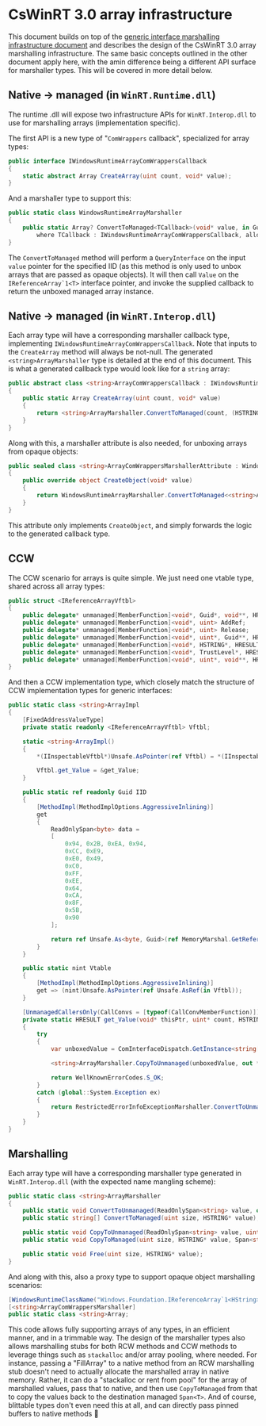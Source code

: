 # CsWinRT 3.0 array infrastructure

This document builds on top of the [generic interface marshalling infrastructure document](marshalling-generic-interfaces.md) and describes the design of the CsWinRT 3.0 array marshalling infrastructure. The same basic concepts outlined in the other document apply here, with the amin difference being a different API surface for marshaller types. This will be covered in more detail below.

## Native -> managed (in `WinRT.Runtime.dll`)

The runtime .dll will expose two infrastructure APIs for `WinRT.Interop.dll` to use for marshalling arrays (implementation specific).

The first API is a new type of "`ComWrappers` callback", specialized for array types:

```csharp
public interface IWindowsRuntimeArrayComWrappersCallback
{
    static abstract Array CreateArray(uint count, void* value);
}
```

And a marshaller type to support this:

```csharp
public static class WindowsRuntimeArrayMarshaller
{
    public static Array? ConvertToManaged<TCallback>(void* value, in Guid iid)
        where TCallback : IWindowsRuntimeArrayComWrappersCallback, allows ref struct;
}
```

The `ConvertToManaged` method will perform a `QueryInterface` on the input `value` pointer for the specified IID (as this method is only used to unbox arrays that are passed as opaque objects). It will then call `Value` on the ```IReferenceArray`1<T>``` interface pointer, and invoke the supplied callback to return the unboxed managed array instance.

## Native -> managed (in `WinRT.Interop.dll`)

Each array type will have a corresponding marshaller callback type, implementing `IWindowsRuntimeArrayComWrappersCallback`. Note that inputs to the `CreateArray` method will always be not-null. The generated `<string>ArrayMarshaller` type is detailed at the end of this document. This is what a generated callback type would look like for a `string` array:

```csharp
public abstract class <string>ArrayComWrappersCallback : IWindowsRuntimeArrayComWrappersCallback
{
    public static Array CreateArray(uint count, void* value)
    {
        return <string>ArrayMarshaller.ConvertToManaged(count, (HSTRING*)value);
    }
}
```

Along with this, a marshaller attribute is also needed, for unboxing arrays from opaque objects:

```csharp
public sealed class <string>ArrayComWrappersMarshallerAttribute : WindowsRuntimeComWrappersMarshallerAttribute
{
    public override object CreateObject(void* value)
    {
        return WindowsRuntimeArrayMarshaller.ConvertToManaged<<string>ArrayComWrappersCallback>(value, in <string>ArrayImpl.IID)!;
    }
}
```

This attribute only implements `CreateObject`, and simply forwards the logic to the generated callback type.

## CCW

The CCW scenario for arrays is quite simple. We just need one vtable type, shared across all array types:

```csharp
public struct <IReferenceArrayVftbl>
{
    public delegate* unmanaged[MemberFunction]<void*, Guid*, void**, HRESULT> QueryInterface;
    public delegate* unmanaged[MemberFunction]<void*, uint> AddRef;
    public delegate* unmanaged[MemberFunction]<void*, uint> Release;
    public delegate* unmanaged[MemberFunction]<void*, uint*, Guid**, HRESULT> GetIids;
    public delegate* unmanaged[MemberFunction]<void*, HSTRING*, HRESULT> GetRuntimeClassName;
    public delegate* unmanaged[MemberFunction]<void*, TrustLevel*, HRESULT> GetTrustLevel;
    public delegate* unmanaged[MemberFunction]<void*, uint*, void**, HRESULT> get_Value;
}
```

And then a CCW implementation type, which closely match the structure of CCW implementation types for generic interfaces:

```csharp
public static class <string>ArrayImpl
{
    [FixedAddressValueType]
    private static readonly <IReferenceArrayVftbl> Vftbl;

    static <string>ArrayImpl()
    {
        *(IInspectableVftbl*)Unsafe.AsPointer(ref Vftbl) = *(IInspectableVftbl*)IInspectableImpl.Vtable;

        Vftbl.get_Value = &get_Value;
    }

    public static ref readonly Guid IID
    {
        [MethodImpl(MethodImplOptions.AggressiveInlining)]   
        get
        {
            ReadOnlySpan<byte> data =
            [
                0x94, 0x2B, 0xEA, 0x94,
                0xCC, 0xE9,
                0xE0, 0x49,
                0xC0,
                0xFF,
                0xEE,
                0x64,
                0xCA,
                0x8F,
                0x5B,
                0x90
            ];

            return ref Unsafe.As<byte, Guid>(ref MemoryMarshal.GetReference(data));
        }
    }

    public static nint Vtable
    {
        [MethodImpl(MethodImplOptions.AggressiveInlining)]
        get => (nint)Unsafe.AsPointer(ref Unsafe.AsRef(in Vftbl));
    }

    [UnmanagedCallersOnly(CallConvs = [typeof(CallConvMemberFunction)])]
    private static HRESULT get_Value(void* thisPtr, uint* count, HSTRING** result)
    {
        try
        {
            var unboxedValue = ComInterfaceDispatch.GetInstance<string[]>((ComInterfaceDispatch*)thisPtr);

            <string>ArrayMarshaller.CopyToUnmanaged(unboxedValue, out *count, out *result);

            return WellKnownErrorCodes.S_OK;
        }
        catch (global::System.Exception ex)
        {
            return RestrictedErrorInfoExceptionMarshaller.ConvertToUnmanaged(ex);
        }
    }
}
```

## Marshalling

Each array type will have a corresponding marshaller type generated in `WinRT.Interop.dll` (with the expected name mangling scheme):

```csharp
public static class <string>ArrayMarshaller
{
    public static void ConvertToUnmanaged(ReadOnlySpan<string> value, out uint size, out HSTRING* array);
    public static string[] ConvertToManaged(uint size, HSTRING* value);

    public static void CopyToUnmanaged(ReadOnlySpan<string> value, uint size, HSTRING* destination);
    public static void CopyToManaged(uint size, HSTRING* value, Span<string> destination);

    public static void Free(uint size, HSTRING* value);
}
```

And along with this, also a proxy type to support opaque object marshalling scenarios:

```csharp
[WindowsRuntimeClassName("Windows.Foundation.IReferenceArray`1<HString>")]
[<string>ArrayComWrappersMarshaller]
public static class <string>Array;
```

This code allows fully supporting arrays of any types, in an efficient manner, and in a trimmable way. The design of the marshaller types also allows marshalling stubs for both RCW methods and CCW methods to leverage things such as `stackalloc` and/or array pooling, where needed. For instance, passing a "FillArray" to a native method from an RCW marshalling stub doesn't need to actually allocate the marshalled array in native memory. Rather, it can do a "stackalloc or rent from pool" for the array of marshalled values, pass that to native, and then use `CopyToManaged` from that to copy the values back to the destination managed `Span<T>`. And of course, blittable types don't even need this at all, and can directly pass pinned buffers to native methods 🚀 
